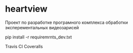 # heartview
Проект по разработке програмного комплекса обработки эксперементальных видеозарисей

pip install -r requiremrnts_dev.txt

Travis CI
Coveralls
